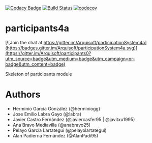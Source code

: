 [![Codacy Badge](https://api.codacy.com/project/badge/Grade/2f5e9b234d9b4cbd8669629c299990ad)](https://www.codacy.com/app/jelabra/participationSystem4a?utm_source=github.com&utm_medium=referral&utm_content=Arquisoft/participants0&utm_campaign=badger)
[![Build Status](https://travis-ci.org/Arquisoft/participationSystem4a.svg?branch=master)](https://travis-ci.org/Arquisoft/participationSystem4a)
[![codecov](https://codecov.io/gh/Arquisoft/participationSystem4a/branch/master/graph/badge.svg)](https://codecov.io/gh/Arquisoft/participationSystem4a)


# participants4a

[![Join the chat at https://gitter.im/Arquisoft/participationSystem4a](https://badges.gitter.im/Arquisoft/participationSystem4a.svg)](https://gitter.im/Arquisoft/participants0?utm_source=badge&utm_medium=badge&utm_campaign=pr-badge&utm_content=badge)

Skeleton of participants module

# Authors

- Herminio García González (@herminiogg)
- Jose Emilio Labra Gayo (@labra)
- Javier Castro Fernández (@javiercasfer95 | @javitxu1995)
- Ana Bravo Mediavilla (@anabravo25)
- Pelayo García Lartategui (@pelayolartategui)
- Alan Padierna Fernández (@AlanPadi95)
